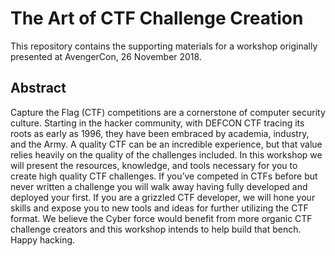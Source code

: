 # The Art of CTF Challenge Creation

This repository contains the supporting materials for a workshop originally
presented at AvengerCon, 26 November 2018.

## Abstract

Capture the Flag (CTF) competitions are a cornerstone of computer security
culture.  Starting in the hacker community, with DEFCON CTF tracing its roots as
early as 1996, they have been embraced by academia, industry, and the Army.
A quality CTF can be an incredible experience, but that value relies heavily on
the quality of the challenges included.  In this workshop we will present the
resources, knowledge, and tools necessary for you to create high quality CTF
challenges.  If you’ve competed in CTFs before but never written a challenge you
will walk away having fully developed and deployed your first. If you are
a grizzled CTF developer, we will hone your skills and expose you to new tools
and ideas for further utilizing the CTF format.  We believe the Cyber force
would benefit from more organic CTF challenge creators and this workshop intends
to help build that bench. Happy hacking.

